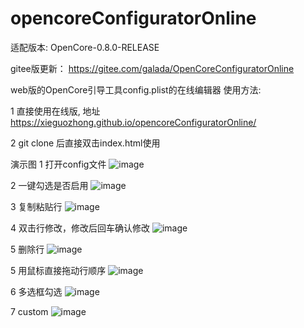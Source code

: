 # opencoreConfiguratorOnline


适配版本: OpenCore-0.8.0-RELEASE


gitee版更新： https://gitee.com/galada/OpenCoreConfiguratorOnline


web版的OpenCore引导工具config.plist的在线编辑器
使用方法:

1 直接使用在线版, 地址 https://xieguozhong.github.io/opencoreConfiguratorOnline/


2 git clone 后直接双击index.html使用

演示图
1 打开config文件
![image](https://github.com/xieguozhong/opencoreConfiguratorOnline/blob/main/readme/open.gif)

2 一键勾选是否启用
![image](https://github.com/xieguozhong/opencoreConfiguratorOnline/blob/main/readme/enable.gif)

3 复制粘贴行
![image](https://github.com/xieguozhong/opencoreConfiguratorOnline/blob/main/readme/copy.gif)

4 双击行修改，修改后回车确认修改
![image](https://github.com/xieguozhong/opencoreConfiguratorOnline/blob/main/readme/edit.gif)

5 删除行
![image](https://github.com/xieguozhong/opencoreConfiguratorOnline/blob/main/readme/delete.gif)

5 用鼠标直接拖动行顺序
![image](https://github.com/xieguozhong/opencoreConfiguratorOnline/blob/main/readme/move.gif)

6 多选框勾选
![image](https://github.com/xieguozhong/opencoreConfiguratorOnline/blob/main/readme/checkbox.gif)

7 custom
![image](https://github.com/xieguozhong/opencoreConfiguratorOnline/blob/main/readme/custom.gif)

